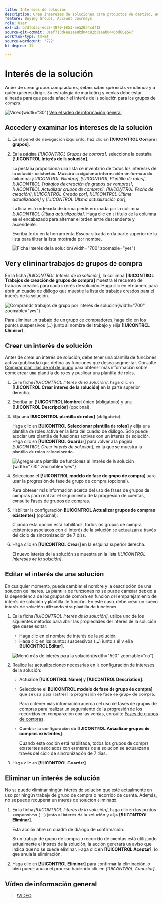 ```yaml
---
title: Intereses de solución
description: Cree intereses de soluciones para productos de destino, automatice la creación de grupos de compra con plantillas de funciones y administre la progresión de etapas en Journey Optimizer B2B edition.
feature: Buying Groups, Account Journeys
role: User
exl-id: b7dfddac-ed29-4870-b853-5e520a4cdf12
source-git-commit: 0eaf713deee1ae8bd04c82b6aaab0443bd60e5e7
workflow-type: tm+mt
source-wordcount: '722'
ht-degree: 1%

---
```


# Interés de la solución

Antes de crear grupos compradores, debes saber qué estás vendiendo y a quién quieres dirigir. Su estrategia de marketing y ventas debe estar alineada para que pueda añadir el interés de la solución para los grupos de compra.

![Vídeo](../../assets/do-not-localize/icon-video.svg){width="30"} [Vea el vídeo de información general](#overview-video)

## Acceder y examinar los intereses de la solución

1. En el panel de navegación izquierdo, haz clic en **[!UICONTROL Comprar grupos]**.

1. En la página _[!UICONTROL Grupos de compra]_, seleccione la pestaña **[!UICONTROL Interés de la solución]**.

   La pestaña proporciona una lista de inventario de todos los intereses de la solución existentes. Muestra la siguiente información en formato de columna: _[!UICONTROL Nombre]_, _[!UICONTROL Plantilla de roles]_, _[!UICONTROL Trabajos de creación de grupos de compras]_, _[!UICONTROL Actualizar grupos de compras]_, _[!UICONTROL Fecha de creación]_, _[!UICONTROL Creado por]_, _[!UICONTROL Última actualización]_ y _[!UICONTROL Última actualización por]_,

   La lista está ordenada de forma predeterminada por la columna _[!UICONTROL Última actualización]_. Haga clic en el título de la columna en el encabezado para alternar el orden entre descendente y ascendente.

   Escriba texto en la herramienta _Buscar_ situada en la parte superior de la lista para filtrar la lista mostrada por nombre.

   ![Ficha Interés de la solución](assets/solution-interest-tab.png){width="700" zoomable="yes"}

## Ver y eliminar trabajos de grupos de compra

En la ficha _[!UICONTROL Interés de la solución]_, la columna **[!UICONTROL Trabajos de creación de grupos de compra]** muestra el recuento de trabajos creados para cada interés de solución. Haga clic en el número para abrir un cuadro de diálogo que muestre la lista de trabajos creados para el interés de la solución.

![Comprando trabajos de grupo por interés de solución](assets/buying-group-jobs-for-solution-interest.png){width="700" zoomable="yes"}

Para eliminar un trabajo de un grupo de compradores, haga clic en los puntos suspensivos (...) junto al nombre del trabajo y elija **[!UICONTROL Eliminar]**.

## Crear un interés de solución

Antes de crear un interés de solución, debe tener una plantilla de funciones activa (publicada) que defina las funciones que desea segmentar. Consulte [Comprar plantillas de rol de grupo](./buying-groups-role-templates.md) para obtener más información sobre cómo crear una plantilla de roles y publicar una plantilla de roles.

1. En la ficha _[!UICONTROL Interés de la solución]_, haga clic en **[!UICONTROL Crear interés de la solución]** en la parte superior derecha.

1. Escriba un **[!UICONTROL Nombre]** único (obligatorio) y una **[!UICONTROL Descripción]** (opcional).

1. Elija una **[!UICONTROL plantilla de roles]** (obligatorio).

   Haga clic en **[!UICONTROL Seleccionar plantilla de roles]** y elija una plantilla de roles activa en la lista del cuadro de diálogo. Solo puede asociar una plantilla de funciones activas con un interés de solución. Haga clic en **[!UICONTROL Guardar]** para volver a la página _[!UICONTROL Crear interés de solución]_, en la que se muestra la plantilla de roles seleccionada.

   ![Agregar una plantilla de funciones al interés de la solución](assets/solution-interest-create.png){width="700" zoomable="yes"}

1. Seleccione el **[!UICONTROL modelo de fase de grupo de compra]** para usar la progresión de fase de grupo de compra (opcional).

   Para obtener más información acerca del uso de fases de grupos de compras para realizar el seguimiento de la progresión de cuentas, consulte [Fases de grupos de compras](./buying-group-stages.md).

1. Habilitar la configuración **[!UICONTROL Actualizar grupos de compras existentes]** (opcional).

   Cuando esta opción está habilitada, todos los grupos de compra existentes asociados con el interés de la solución se actualizan a través del ciclo de sincronización de 7 días.

1. Haga clic en **[!UICONTROL Crear]** en la esquina superior derecha.

   El nuevo interés de la solución se muestra en la lista _[!UICONTROL Intereses de la solución]_.

## Editar el interés de una solución

En cualquier momento, puede cambiar el nombre y la descripción de una solución de interés. La plantilla de funciones no se puede cambiar debido a la dependencia de los grupos de compra en función del emparejamiento de interés de solución y plantilla de función. En este caso, debe crear un nuevo interés de solución utilizando otra plantilla de funciones.

1. En la ficha _[!UICONTROL Interés de la solución]_, utilice uno de los siguientes métodos para abrir las propiedades del interés de la solución que desee editar:

   * Haga clic en el nombre de interés de la solución.
   * Haga clic en los puntos suspensivos (**...**) junto a él y elija **[!UICONTROL Editar]**.

   ![Menú más de interés para la solución](assets/solution-interests-more-menu.png){width="500" zoomable="no"}

1. Realice las actualizaciones necesarias en la configuración de intereses de la solución:

   * Actualice **[!UICONTROL Name]** y **[!UICONTROL Description]**.

   * Seleccione el **[!UICONTROL modelo de fase de grupo de compra]** que se usa para rastrear la progresión de fase de grupo de compra.

     Para obtener más información acerca del uso de fases de grupos de compras para realizar un seguimiento de la progresión de los recorridos en comparación con las ventas, consulte [Fases de grupos de compras](./buying-group-stages.md).

   * Cambiar la configuración de **[!UICONTROL Actualizar grupos de compras existentes]**.

     Cuando esta opción está habilitada, todos los grupos de compra existentes asociados con el interés de la solución se actualizan a través del ciclo de sincronización de 7 días.

1. Haga clic en **[!UICONTROL Guardar]**.

## Eliminar un interés de solución

No se puede eliminar ningún interés de solución que esté actualmente en uso por ningún trabajo de grupo de compra o recorrido de cuenta. Además, no se puede recuperar un interés de solución eliminado.

1. En la ficha _[!UICONTROL Interés de la solución]_, haga clic en los puntos suspensivos (**...**) junto al interés de la solución y elija **[!UICONTROL Eliminar]**.

   Esta acción abre un cuadro de diálogo de confirmación.

   Si un trabajo de grupo de compra o recorrido de cuentas está utilizando actualmente el interés de la solución, la acción generará un aviso que indica que no se puede eliminar. Haga clic en **[!UICONTROL Aceptar]**, lo que anula la eliminación.

1. Haga clic en **[!UICONTROL Eliminar]** para confirmar la eliminación, o bien puede anular el proceso haciendo clic en _[!UICONTROL Cancelar]_.

## Vídeo de información general

>[!VIDEO](https://video.tv.adobe.com/v/3433080/?learn=on)
